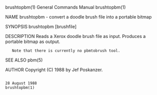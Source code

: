 brushtopbm(1)                                                                            General Commands Manual                                                                            brushtopbm(1)

NAME
       brushtopbm - convert a doodle brush file into a portable bitmap

SYNOPSIS
       brushtopbm [brushfile]

DESCRIPTION
       Reads a Xerox doodle brush file as input.  Produces a portable bitmap as output.

       Note that there is currently no pbmtobrush tool.

SEE ALSO
       pbm(5)

AUTHOR
       Copyright (C) 1988 by Jef Poskanzer.

                                                                                              28 August 1988                                                                                brushtopbm(1)
